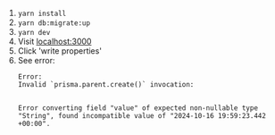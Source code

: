 1. `yarn install`
2. `yarn db:migrate:up`
3. `yarn dev`
4. Visit [localhost:3000](http://localhost:3000)
5. Click 'write properties'
6. See error:
   ```
   Error: 
   Invalid `prisma.parent.create()` invocation:


   Error converting field "value" of expected non-nullable type "String", found incompatible value of "2024-10-16 19:59:23.442 +00:00".
   ```